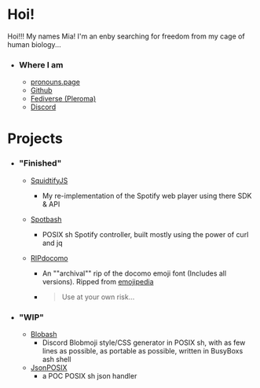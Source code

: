 # Hoi!

Hoi!!! My names Mia! I'm an enby searching for freedom from my cage of human biology...

- ### Where I am
  - [pronouns.page](https://pronouns.page/@Mia_)
  - [Github](https://github.com/ThatGeekyWeeb)
  - [Fediverse (Pleroma)](https://disqordia.space/Mia)
  - [Discord](https://discord.bio/p/thatweeb)



# Projects

- ### "Finished"

  - [SquidtifyJS](https://github.com/thatgeekyweeb/squidtifyjs)

    - My re-implementation of the Spotify web player using there SDK & API

  - [Spotbash](https://github.com/thatgeekyweeb/spotbash)

    - POSIX sh Spotify controller, built mostly using the power of curl and jq

  - [RIPdocomo](https://github.com/ThatGeekyWeeb/RIPdocomo)

    - An ""archival"" rip of the docomo emoji font (Includes all versions). Ripped from [emojipedia](https://emojipedia.org/docomo/)

    - > Use at your own risk...

- ### "WIP"

  - [Blobash](https://github.com/thatgeekyweeb/blobash)
    - Discord Blobmoji style/CSS generator in POSIX sh, with as few lines as possible, as portable as possible, written in BusyBoxs ash shell
  - [JsonPOSIX](https://github.com/thatgeekyweeb/jp)
    - a POC POSIX sh json handler
